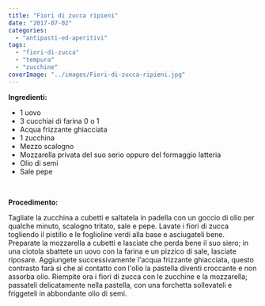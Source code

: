 ```yaml
---
title: "Fiori di zucca ripieni"
date: "2017-07-02"
categories: 
  - "antipasti-ed-aperitivi"
tags: 
  - "fiori-di-zucca"
  - "tempura"
  - "zucchine"
coverImage: "../images/Fiori-di-zucca-ripieni.jpg"
---
```


**Ingredienti:**

- 1 uovo
- 3 cucchiai di farina 0 o 1
- Acqua frizzante ghiacciata
- 1 zucchina
- Mezzo scalogno
- Mozzarella privata del suo serio oppure del formaggio latteria
- Olio di semi
- Sale pepe

 

**Procedimento:**

Tagliate la zucchina a cubetti e saltatela in padella con un goccio di olio per qualche minuto, scalogno tritato, sale e pepe. Lavate i fiori di zucca togliendo il pistillo e le foglioline verdi alla base e asciugateli bene. Preparate la mozzarella a cubetti e lasciate che perda bene il suo siero; in una ciotola sbattete un uovo con la farina e un pizzico di sale, lasciate riposare. Aggiungete successivamente l'acqua frizzante ghiacciata, questo contrasto farà si che al contatto con l'olio la pastella diventi croccante e non assorba olio. Riempite ora i fiori di zucca con le zucchine e la mozzarella; passateli delicatamente nella pastella, con una forchetta sollevateli e friggeteli in abbondante olio di semi.
